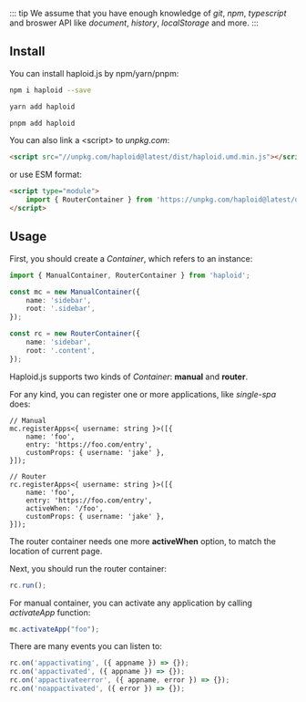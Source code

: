 

::: tip
We assume that you have enough knowledge of *git*, *npm*, *typescript* and broswer API like *document*, *history*, *localStorage* and more.
:::

## Install

You can install haploid.js by npm/yarn/pnpm:


<CodeGroup>
  <CodeGroupItem title="NPM" active>

```bash
npm i haploid --save
```

  </CodeGroupItem>

  <CodeGroupItem title="YARN">

```bash
yarn add haploid
```

  </CodeGroupItem>

  <CodeGroupItem title="PNPM">

```bash
pnpm add haploid
```

  </CodeGroupItem>
</CodeGroup>

You can also link a &lt;script&gt; to *unpkg.com*:

```html
<script src="//unpkg.com/haploid@latest/dist/haploid.umd.min.js"></script>
```

or use ESM format:

```html
<script type="module">
    import { RouterContainer } from 'https://unpkg.com/haploid@latest/dist/haploid.esm.min.js';
</script>
```

## Usage

First, you should create a *Container*, which refers to an instance:

```ts
import { ManualContainer, RouterContainer } from 'haploid';

const mc = new ManualContainer({
    name: 'sidebar',
    root: '.sidebar',
});

const rc = new RouterContainer({
    name: 'sidebar',
    root: '.content',
});
```

Haploid.js supports two kinds of *Container*: **manual** and **router**.

For any kind, you can register one or more applications, like *single-spa* does:

```ts{12}
// Manual
mc.registerApps<{ username: string }>([{
    name: 'foo',
    entry: 'https://foo.com/entry',
    customProps: { username: 'jake' },
}]);

// Router
rc.registerApps<{ username: string }>([{
    name: 'foo',
    entry: 'https://foo.com/entry',
    activeWhen: '/foo',
    customProps: { username: 'jake' },
}]);
```

The router container needs one more **activeWhen** option, to match the location of current page.


Next, you should run the router container:


```ts
rc.run();
```

For manual container, you can activate any application by calling *activateApp* function:

```ts
mc.activateApp("foo");
```

There are many events you can listen to:

```ts
rc.on('appactivating', ({ appname }) => {});
rc.on('appactivated', ({ appname }) => {});
rc.on('appactivateerror', ({ appname, error }) => {});
rc.on('noappactivated', ({ error }) => {});
```
